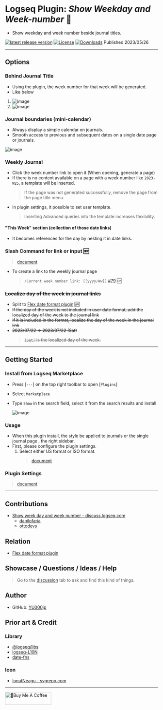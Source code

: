 # Logseq Plugin: *Show Weekday and Week-number* 📆

- Show weekday and week number beside journal titles.

[![latest release version](https://img.shields.io/github/v/release/YU000jp/logseq-plugin-show-weekday-and-week-number)](https://github.com/YU000jp/logseq-plugin-show-weekday-and-week-number/releases)
[![License](https://img.shields.io/github/license/YU000jp/logseq-plugin-show-weekday-and-week-number?color=blue)](https://github.com/YU000jp/logseq-plugin-show-weekday-and-week-number/LICENSE)
[![Downloads](https://img.shields.io/github/downloads/YU000jp/logseq-plugin-show-weekday-and-week-number/total.svg)](https://github.com/YU000jp/logseq-plugin-show-weekday-and-week-number/releases)
 Published 2023/05/26

---

## Options

### Behind Journal Title

- Using the plugin, the week number for that week will be generated.
- Like below

1. ![image](https://github.com/YU000jp/logseq-plugin-show-weekday-and-week-number/assets/111847207/f47b8948-5e7a-4e16-a5ae-6966672742b1)
1. ![image](https://github.com/YU000jp/logseq-plugin-show-weekday-and-week-number/assets/111847207/ee97c455-714e-45d2-9f9f-905798e298b4)

### Journal boundaries (mini-calendar)

- Always display a simple calendar on journals.
- Smooth access to previous and subsequent dates on a single date page or journals.

![image](https://github.com/YU000jp/logseq-plugin-show-weekday-and-week-number/assets/111847207/126b7d4a-502a-4408-999b-82555bddf6f1)

### Weekly Journal

- Click the week number link to open it (When opening, generate a page)
- If there is no content available on a page with a week number like `2023-W25`, a template will be inserted.
  > If the page was not generated successfully, remove the page from the page title menu.
- In plugin settings, it possible to set user template.
  > Inserting Advanced queries into the template increases flexibility.

#### "This Week" section (collection of those date links)

- It becomes references for the day by nesting it in date links.

### Slash Command for link or input 🆕

> [document](https://github.com/YU000jp/logseq-plugin-show-weekday-and-week-number/wiki/Slash-Command)
  - To create a link to the weekly journal page
    > `/Current week number link: [[yyyy/Ww]]` [#79](https://github.com/YU000jp/logseq-plugin-show-weekday-and-week-number/issues/79) 🆙

### ~~Localize day of the week in journal links~~

- Split to [Flex date format plugin](https://github.com/YU000jp/logseq-plugin-flex-date-format) 🆙
- ~~If the day of the week is not included in user date format, add the localized day of the week to the journal link~~
- ~~If it is included in the format, localize the day of the week in the journal link~~
- ~~2023/07/22 => 2023/07/22 (Sat)~~
  > ~~`(Sat)` is the localized day of the week.~~

---

## Getting Started

### Install from Logseq Marketplace

- Press [`---`] on the top right toolbar to open [`Plugins`]
- Select `Marketplace`
- Type `Show` in the search field, select it from the search results and install

   ![image](https://github.com/YU000jp/logseq-plugin-show-weekday-and-week-number/assets/111847207/5c3a2b34-298b-4790-8e12-01d83e289794)

### Usage

- When this plugin install, the style be applied to journals or the single journal page , the right sidebar.
- First, please configure the plugin settings.
   1. Select either US format or ISO format.
      > [document](https://github.com/YU000jp/logseq-plugin-show-weekday-and-week-number/wiki/Week-number-format)

### Plugin Settings

> [document](https://github.com/YU000jp/logseq-plugin-show-weekday-and-week-number/wiki/Plugin-Settings)

---

## Contributions

- [Show week day and week number - discuss.logseq.com](https://discuss.logseq.com/t/show-week-day-and-week-number/12685/18)
  - [danilofaria](https://discuss.logseq.com/u/danilofaria/)
  - [ottodevs](https://discuss.logseq.com/u/ottodevs/)

## Relation

- [Flex date format plugin](https://github.com/YU000jp/logseq-plugin-flex-date-format)

## Showcase / Questions / Ideas / Help

> Go to the [discussion](https://github.com/YU000jp/logseq-plugin-show-weekday-and-week-number/discussions) tab to ask and find this kind of things.

## Author

- GitHub: [YU000jp](https://github.com/YU000jp)

## Prior art & Credit

### Library

- [@logseq/libs](https://logseq.github.io/plugins/)
- [logseq-L10N](https://github.com/sethyuan/logseq-l10n)
- [date-fns](https://date-fns.org/)

### Icon

- [IonutNeagu - svgrepo.com](https://www.svgrepo.com/svg/490868/monday)

---

<a href="https://www.buymeacoffee.com/yu000japan" target="_blank"><img src="https://cdn.buymeacoffee.com/buttons/v2/default-violet.png" alt="🍌Buy Me A Coffee" style="height: 42px;width: 152px" ></a>
